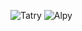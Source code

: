 ![Tatry](https://www.google.com/url?sa=i&url=https%3A%2F%2Fwww.hikemates.com%2Fblog%2Fvysoke-tatry-uz-mozno-nebudu-zadarmo-turisti-by-mali-platit-vstupne%2F&psig=AOvVaw3wX_UiXtEG9nFvpxDF29lk&ust=1718013251542000&source=images&cd=vfe&opi=89978449&ved=0CBIQjRxqFwoTCLi-5ozn24YDFQAAAAAdAAAAABAE)
![Alpy](https://www.google.com/url?sa=i&url=https%3A%2F%2Fsk.wikipedia.org%2Fwiki%2FAlpy&psig=AOvVaw1k2vO53Gqf6aTDBfDhv2eL&ust=1718481258071000&source=images&cd=vfe&opi=89978449&ved=0CBEQjRxqFwoTCPCCqdfv24YDFQAAAAAdAAAAABAE)
